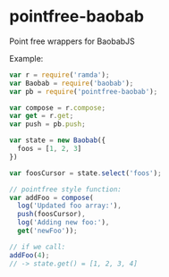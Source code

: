 # pointfree-baobab
Point free wrappers for BaobabJS

Example:

```javascript
var r = require('ramda');
var Baobab = require('baobab');
var pb = require('pointfree-baobab');

var compose = r.compose;
var get = r.get;
var push = pb.push;

var state = new Baobab({
  foos = [1, 2, 3]
})

var foosCursor = state.select('foos');

// pointfree style function:
var addFoo = compose(
  log('Updated foo array:'),
  push(foosCursor),
  log('Adding new foo:'),
  get('newFoo'));

// if we call:
addFoo(4);
// -> state.get() = [1, 2, 3, 4]
```
